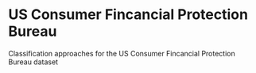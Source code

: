 # US Consumer Fincancial Protection Bureau
Classification approaches for the US Consumer Fincancial Protection Bureau dataset



